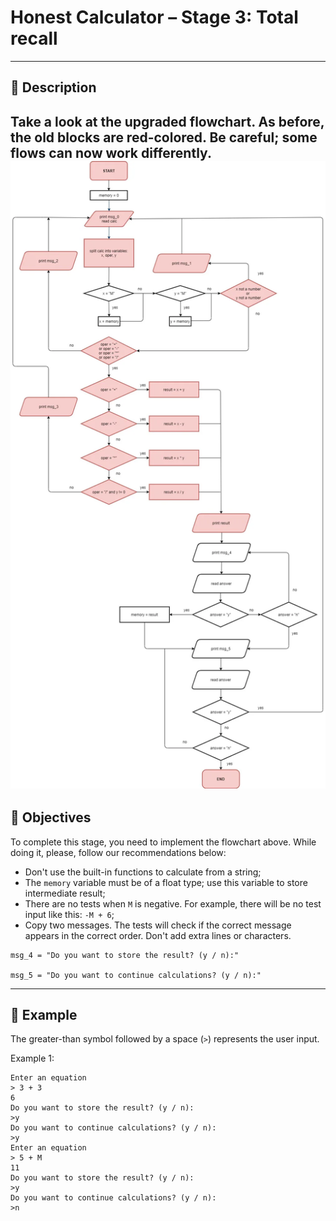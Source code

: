 # Honest Calculator – Stage 3: Total recall

---

## 🧠 Description

Take a look at the upgraded flowchart. As before, the old blocks are red-colored. Be careful; some flows can now work differently.
![img.png](../resources/images/img_2.png)
---

## 🎯 Objectives

To complete this stage, you need to implement the flowchart above. While doing it, please, follow our recommendations below:

- Don't use the built-in functions to calculate from a string;
- The `memory` variable must be of a float type; use this variable to store intermediate result;
- There are no tests when `M` is negative. For example, there will be no test input like this: `-M + 6`;
- Copy two messages. The tests will check if the correct message appears in the correct order. Don't add extra lines or characters.

```text
msg_4 = "Do you want to store the result? (y / n):" 

msg_5 = "Do you want to continue calculations? (y / n):"
```

---

## 📌 Example

The greater-than symbol followed by a space (`>`) represents the user input.

Example 1:

```text
Enter an equation
> 3 + 3
6
Do you want to store the result? (y / n):
>y
Do you want to continue calculations? (y / n):
>y
Enter an equation
> 5 + M
11
Do you want to store the result? (y / n):
>y
Do you want to continue calculations? (y / n):
>n
```
